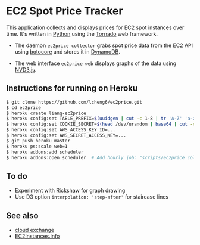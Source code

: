 # EC2 Spot Price Tracker

This application collects and displays prices for EC2 spot instances
over time. It's written in [Python](http://www.python.org/) using the
[Tornado](http://www.tornadoweb.org/) web framework.

* The daemon `ec2price collector` grabs spot price data from the EC2
  API using [botocore](https://github.com/boto/botocore) and stores it
  in [DynamoDB](http://aws.amazon.com/dynamodb/).

* The web interface `ec2price web` displays graphs of the data using
  [NVD3.js](http://nvd3.org/).

## Instructions for running on Heroku

```bash
$ git clone https://github.com/lcheng6/ec2price.git
$ cd ec2price
$ heroku create liang-ec2price
$ heroku config:set TABLE_PREFIX=$(uuidgen | cut -c 1-8 | tr 'A-Z' 'a-z')
$ heroku config:set COOKIE_SECRET=$(head /dev/urandom | base64 | cut -c 1-40)
$ heroku config:set AWS_ACCESS_KEY_ID=...
$ heroku config:set AWS_SECRET_ACCESS_KEY=...
$ git push heroku master
$ heroku ps:scale web=1
$ heroku addons:add scheduler
$ heroku addons:open scheduler  # Add hourly job: "scripts/ec2price collector --once"
```

## To do

* Experiment with Rickshaw for graph drawing
 * Use D3 option `interpolation: 'step-after'` for staircase lines

## See also

* [cloud exchange](http://cloudexchange.org/)
* [EC2Instances.info](http://ec2instances.info/)
